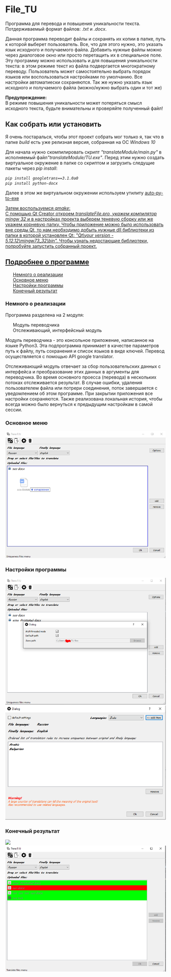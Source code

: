 
# File_TU

<p>Программа для перевода и повышения уникальности текста. 
Потдерживаемый формат файлов: <em>.txt</em> и <em>.docx</em>.</p>

<p>Данная программа переводит файлы и сохранять их копии в папке, путь к которой выберет пользователь. 
Все, что для этого нужно, это указать язык исходного и получаемого файла. 
Добавить нужные файлы можно через диалоговое окно или просто перетащить их в специальное поле.  
Эту программу можно использовать и для повышения уникальности текста: в этом режиме текст из файла подвергается многократному  переводу.
Пользователь может самостоятельно выбрать порядок языков или воспользоваться настройками по умолчанию.
Все настройки автоматиески сохраняются.
Так же нужно указать язык исходного и получаемого файла (можно/нужно выбрать один и тот же)</p>

<p><strong>Предупреждение:<br></strong>
В режиме повышения уникальности может потеряться смысл исходного текста, будьте внимательны и проверяйте полученный файл!</p>

    
<h2>Как собрать или установить</h2>
<p>Я очень постаралься, чтобы этот проект собрать мог только я, так что в папке <em>build</em> есть 
уже релизная версия, собранная на ОС <em>Windows 10</em></p>
<p>Для начала нужно скомпилировать скрипт <em>"translateModule/main.py"</em> 
в исполняемый файл<em>"translateModule/TU.exe"</em>. 
Перед этим нужно создать виртуальное окружение в папке со скриптом и загрузить следущие пакеты через <em>pip install</em>:
<pre lang="no-highlight" class="notranslate">
<code><em>pip install googletrans==3.1.0a0
pip install python-docx
</em></code></pre>
    
Далее в этом же виртуальном окружении используем утилиту <a href="https://pypi.org/project/auto-py-to-exe">auto-py-to-exe</p>
    
<p>Затем воспользуемся <em>qmake</em>:<br>
С помощью Qt Creator откроем <em>translateFile.pro, укажем компилятор mingw 32</em> 
и в настройках проекта выберем теневую сборку или же укажем корневую папку. 
Чтобы приложение можно было использовать вне среды Qt, то нам необходимо добыть 
нужные dll библиотеки из папки в которой установлен Qt: <em>"Qt\your version - 5.12.12\mingw73_32\bin".</em>
Чтобы узнать недостающие библиотеки, попробуйте запустить собранный проект.</p>

<h2>Подробнее о программе</h2>
    <ul style="list-style-type:none;">
        <li><a href="#info0">Немного о реализации</a></li>
        <li><a href="#info1">Основное меню</a></li>
        <li><a href="#info2">Настройки программы</a></li>
        <li><a href="#info3">Конечный результат</a></li>
    </ul>
    
    
<h3 id="info0">Немного о реализации</h3>
    
<p>Программа разделена на 2 модуля:
    <ol style="list-style-type:none;">
        <li>Модуль переводчика</li>
        <li>Отслеживающий, интерфейсный модуль</li>
    </ol>
    
<p>Модуль переводчика - это консольное приложение, написанное на языке Python3.
Эта подпрограмма принимает в качестве параметров путь к файлу, путь сохранения и список языков в виде ключей.
Перевод осуществляется с помощью API google translator.</p>
    
<p>Отслеживающий модуль отвечает за сбор пользовательских данных с интерфейса и преобразование этих данных 
в аргументы для переводчика. 
Во время основного проесса (перевода) в нескольких потоках отслеживается результат. В случае ошибки,
удаления пользователем файла или потрери соединения, поток завершается с уведомлением об этом программе.
При закрытии приложения все настройки сохраняются. Также реализована локальная история,
чтобы всегда можно было вернуться к предыдущим настройкам в самой сессии.</p>


<h3 id="info1">Основное меню</h3>

<img src="images/ps_menu1.png">


<h3 id="info2">Настройки программы</h3>

<img src="images/ps_settings.png">

<img src="images/ps_options.png">


<h3 id="info3">Конечный результат</h3>

<img src="images/ps_goog.png">

<img src="images/ps_error.png">
